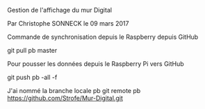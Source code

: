 Gestion de l'affichage du mur Digital

Par Christophe SONNECK
le 09 mars 2017

Commande de synchronisation depuis le Raspberry depuis GitHub

git pull pb master

Pour pousser les données depuis le Raspberry Pi vers GitHub

git push pb -all -f

J'ai nommé la branche locale pb
git remote pb https://github.com/Strofe/Mur-Digital.git
